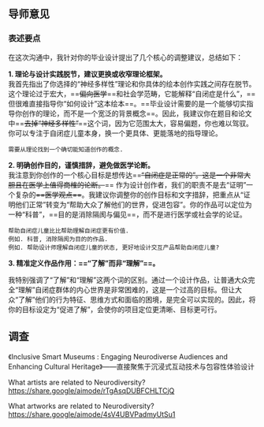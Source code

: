 
## 导师意见
### 表述要点

在这次沟通中，我针对你的毕业设计提出了几个核心的调整建议，总结如下：

**1. 理论与设计实践脱节，建议更换或收窄理论框架。**  
我首先指出了你选择的“神经多样性”理论和你具体的绘本创作实践之间存在脱节。这个理论过于宏大，==~~偏向医学~~==和社会学范畴，它能解释“自闭症是什么”，==但很难直接指导你“如何设计”这本绘本==。==毕业设计需要的是一个能够切实指导你创作的理论，而不是一个宽泛的背景概念==。因此，我建议你在题目和论文中==~~去掉“神经多样性”~~==这个词，因为它范围太大，容易偏题，你也难以驾驭。你可以专注于自闭症儿童本身，换一个更具体、更能落地的指导理论。

```
需要从理论找到一个确切能知道创作的概念.
```


**2. 明确创作目的，谨慎措辞，避免做医学论断。**  
我注意到你创作的一个核心目标是想传达==~~“自闭症是正常的”。这是一个非常大胆且在医学上值得商榷的论断。~~== 作为设计创作者，我们的职责不是去“证明”一个复杂的~~==医学观点==~~。我建议你调整你的创作目标和文字措辞，把重点从“证明他们正常”转变为“帮助大众了解他们的世界，促进包容”。你的作品可以定位为一种“科普”，==目的是消除隔阂与偏见==，而不是进行医学或社会学的论证。

```
帮助自闭症儿童比比帮助理解自闭症更有价值. 
例如. 科普, 消除隔阂为目的的作品. 
例如. 帮助设计师理解自闭症儿童的状态, 更好地设计交互产品帮助自闭症儿童?  
```

**3. 精准定义作品作用：==“了解”而非“理解”==。**  

我特别强调了“了解”和“理解”这两个词的区别。通过一个设计作品，让普通大众完全“理解”自闭症群体的内心世界是非常困难的，这是一个过高的目标。但让大众“了解”他们的行为特征、思维方式和面临的困境，是完全可以实现的。因此，将你的目标设定为“促进了解”，会使你的项目定位更清晰、目标更可行。



## 调查

《Inclusive Smart Museums : Engaging Neurodiverse Audiences and Enhancing Cultural Heritage》——直接聚焦于沉浸式互动技术与包容性体验设计

What artists are related to Neurodiversity?
https://share.google/aimode/rTgAsqDUBFCHLTCjQ

What artworks are related to Neurodiversity? 
https://share.google/aimode/4sV4UBVPadmyUtSu1



